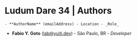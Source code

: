 # Ludum Dare 34 | Authors

    - **AuthorName** (emailAddress) - Location - _Role_

- **Fabio Y. Goto** (lab@yuiti.dev) - São Paulo, BR - _Developer_
